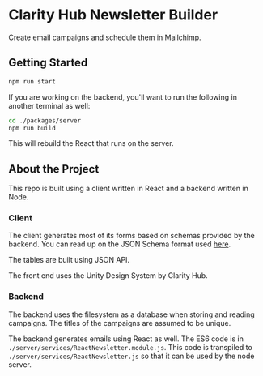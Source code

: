 # Clarity Hub Newsletter Builder

Create email campaigns and schedule them in Mailchimp.

## Getting Started

```sh
npm run start
```

If you are working on the backend, you'll want to run the following in another terminal as well:

```sh
cd ./packages/server
npm run build
```

This will rebuild the React that runs on the server.

## About the Project

This repo is built using a client written in React and a backend written in Node.

### Client

The client generates most of its forms based on schemas provided by the backend. You can read up on the JSON Schema format
used [here](https://react-jsonschema-form.readthedocs.io/en/latest/form-customization/).

The tables are built using JSON API.

The front end uses the Unity Design System by Clarity Hub.

### Backend

The backend uses the filesystem as a database when storing and reading campaigns. The titles of the campaigns
are assumed to be unique.

The backend generates emails using React as well. The ES6 code is in `./server/services/ReactNewsletter.module.js`. This code
is transpiled to `./server/services/ReactNewsletter.js` so that it can be used by the node server.
